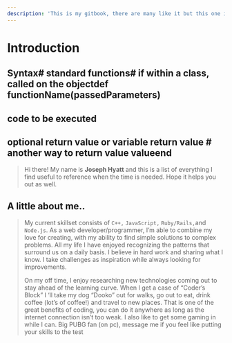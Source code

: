 ```yaml
---
description: 'This is my gitbook, there are many like it but this one is mine.'
---
```


# Introduction

## Syntax\# standard functions\# if within a class, called on the objectdef functionName\(passedParameters\)

## code to be executed

## optional return value or variable   return value   \# another way to return value   valueend

> Hi there! My name is **Joseph Hyatt** and this is a list of everything I find useful to reference when the time is needed. Hope it helps you out as well.

## A little about me..

> My current skillset consists of `C++,` `JavaScript,` `Ruby/Rails,`and `Node.js`. As a web developer/programmer, I’m able to combine my love for creating, with my ability to find simple solutions to complex problems. All my life I have enjoyed recognizing the patterns that surround us on a daily basis. I believe in hard work and sharing what I know. I take challenges as inspiration while always looking for improvements.
>
> On my off time, I enjoy researching new technologies coming out to stay ahead of the learning curve.  When I get a case of “Coder’s Block” I ‘ll take my dog “Dooko” out for walks, go out to eat, drink coffee \(lot’s of coffee!\) and travel to new places.  That is one of the great benefits of coding, you can do it anywhere as long as the internet connection isn’t too weak.  I also like to get some gaming in while I can. Big PUBG fan \(on pc\), message me if you feel like putting your skills to the test

